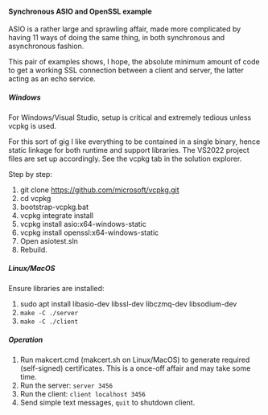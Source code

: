 
#### Synchronous ASIO and OpenSSL example ####

ASIO is a rather large and sprawling affair, made more complicated by having 11 ways of doing the same thing, in both synchronous and asynchronous fashion.

This pair of examples shows, I hope, the absolute minimum amount of code to get a working SSL connection between a client and server, the latter acting as an echo service.

##### Windows #####

For Windows/Visual Studio, setup is critical and extremely tedious unless vcpkg is used.

For this sort of gig I like everything to be contained in a single binary, hence static linkage for both runtime and support libraries. The VS2022 project files are set up accordingly. See the vcpkg tab in the solution explorer.

Step by step:

1. git clone https://github.com/microsoft/vcpkg.git
2. cd vcpkg
3. bootstrap-vcpkg.bat
4. vcpkg integrate install
5. vcpkg install asio:x64-windows-static
6. vcpkg install openssl:x64-windows-static
7. Open asiotest.sln
8. Rebuild.

##### Linux/MacOS #####

Ensure libraries are installed:

1. sudo apt install libasio-dev libssl-dev libczmq-dev libsodium-dev
2. `make -C ./server`
3. `make -C ./client`

##### Operation #####

1. Run makcert.cmd (makcert.sh on Linux/MacOS) to generate required (self-signed) certificates. This is a once-off affair and may take some time.
2. Run the server: `server 3456`
3. Run the client: `client localhost 3456`
4. Send simple text messages, `quit` to shutdown client.
